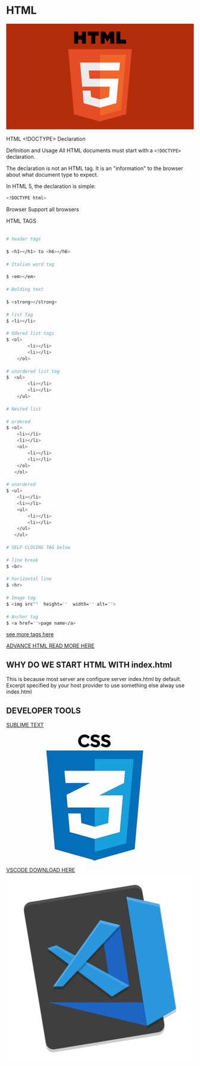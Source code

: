 # HTML

![SAMUEL EFFIONG JACOB HTML IMAGE](/IMG/samuel%20effiong%20htlm%20image.png)

HTML <!DOCTYPE> Declaration

Definition and Usage
All HTML documents must start with a ```<!DOCTYPE>``` declaration.

The declaration is not an HTML tag. It is an "information" to the browser about what document type to expect.

In HTML 5, the declaration is simple:

```bash
<!DOCTYPE html>
```

Browser Support
all browsers

HTML TAGS

```bash

# header tags

$ <h1></h1> to <h6></h6>

# Italian word tag

$ <em></em>

# Bolding text

$ <strong></strong>

# list Tag 
$ <li></li>

# Odered list tags
$ <ol>
        <li></li>
        <li></li>
    </ol>

# unordered list tag
$  <ul>
        <li></li>
        <li></li>
    </ul>

# Nested list

# ordered
$ <ol>
    <li></li>
    <li></li>
    <ol>
        <li></li>
        <li></li>
    </ol>
   </ol>

# unordered
$ <ul>
    <li></li>
    <li></li>
    <ul>
        <li></li>
        <li></li>
    </ul>
   </ul>

# SELF CLOSING TAG below

# line break
$ <br>

# horizontal line
$ <hr>

# Image tag
$ <img src""  height=''  width='' alt=''>

# Anchor tag
$ <a href=''>page name</a>
```

[see more tags here](https://www.w3schools.com/tags/tag_doctype.asp)

[ADVANCE HTML READ MORE HERE](https://developer.mozilla.org/en-US/docs/Web/HTML)

## WHY DO WE START HTML WITH index.html

 This is because most server are configure server index.html by default.
 Excerpt specified by your host provider to use something else alway use index.html

## DEVELOPER TOOLS

[SUBLIME TEXT](https://www.sublimetext.com/)
![SAMUEL EFFIONG SUBLIME IMAGE](/IMG/samuel%20effiong%20css%20image.jfif)

[VSCODE DOWNLOAD HERE](https://code.visualstudio.com/)
![SAMUEL EFFIONG VSCODE IMAGE](/IMG/samuel%20effiong%20vs%20code%20transparent.png)
